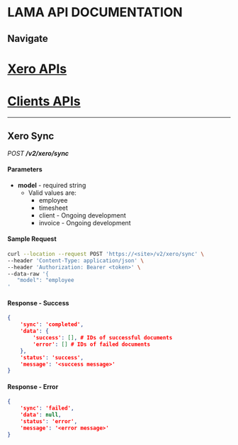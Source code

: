 # LAMA API DOCUMENTATION

## Navigate
# [Xero APIs](xero.md)
# [Clients APIs](client.md)

---

## Xero Sync
*POST **/v2/xero/sync***

#### Parameters
* **model** - required string
    * Valid values are:
        * employee
        * timesheet
        * client - Ongoing development
        * invoice - Ongoing development

#### Sample Request
```bash
curl --location --request POST 'https://<site>/v2/xero/sync' \
--header 'Content-Type: application/json' \
--header 'Authorization: Bearer <token>' \
--data-raw '{
   "model": "employee
'
```

#### Response - Success
```json
{
    'sync': 'completed',
    'data': {
        'success': [], # IDs of successful documents
        'error': [] # IDs of failed documents
    },
    'status': 'success',
    'message': '<success message>'
}
```

#### Response - Error
```json
{
    'sync': 'failed',
    'data': null,
    'status': 'error',
    'message': '<error message>'
}
```